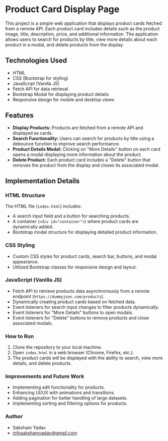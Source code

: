 # Product Card Display Page

This project is a simple web application that displays product cards fetched from a remote API. Each product card includes details such as the product image, title, description, price, and additional information. The application allows users to search for products by title, view more details about each product in a modal, and delete products from the display.

## Technologies Used

- HTML
- CSS (Bootstrap for styling)
- JavaScript (Vanilla JS)
- Fetch API for data retrieval
- Bootstrap Modal for displaying product details
- Responsive design for mobile and desktop views

## Features

- **Display Products:** Products are fetched from a remote API and displayed as cards.
- **Search Functionality:** Users can search for products by title using a debounce function to improve search performance.
- **Product Details Modal:** Clicking on "More Details" button on each card opens a modal displaying more information about the product.
- **Delete Product:** Each product card includes a "Delete" button that removes the product from the display and closes its associated modal.

## Implementation Details

### HTML Structure

The HTML file (`index.html`) includes:
- A search input field and a button for searching products.
- A container (`<div id="container">`) where product cards are dynamically added.
- Bootstrap modal structure for displaying detailed product information.

### CSS Styling

- Custom CSS styles for product cards, search bar, buttons, and modal appearance.
- Utilized Bootstrap classes for responsive design and layout.

### JavaScript (Vanilla JS)

- Fetch API to retrieve products data asynchronously from a remote endpoint (`https://dummyjson.com/products`).
- Dynamically creating product cards based on fetched data.
- Event listeners for search input changes to filter products dynamically.
- Event listeners for "More Details" buttons to open modals.
- Event listeners for "Delete" buttons to remove products and close associated modals.

### How to Run

1. Clone the repository to your local machine.
2. Open `index.html` in a web browser (Chrome, Firefox, etc.).
3. The product cards will be displayed with the ability to search, view more details, and delete products.

### Improvements and Future Work

- Implementing edit functionality for products.
- Enhancing UI/UX with animations and transitions.
- Adding pagination for better handling of large datasets.
- Implementing sorting and filtering options for products.

### Author

- Saksham Yadav
- infosakshamyadav@gmail.com
